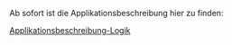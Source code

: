 Ab sofort ist die Applikationsbeschreibung hier zu finden:

[Applikationsbeschreibung-Logik](../../OFM-Logicmodule/doc/Applikationsbeschreibung-Logik.md)
